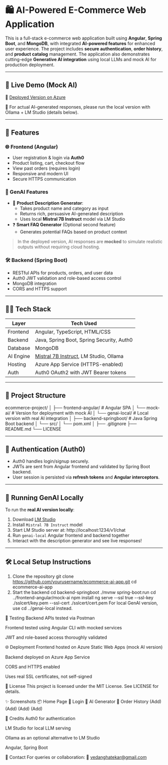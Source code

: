 # 🛍️ AI-Powered E-Commerce Web Application

This is a full-stack e-commerce web application built using **Angular**, **Spring Boot**, and **MongoDB**, with integrated **AI-powered features** for enhanced user experience. The project includes **secure authentication**, **order history**, and **product catalog** management. The application also demonstrates cutting-edge **Generative AI integration** using local LLMs and mock AI for production deployment.

---

## 🚀 Live Demo (Mock AI)
🔗 [Deployed Version on Azure](https://your-azure-link.com)

🧪 For actual AI-generated responses, please run the local version with Ollama + LM Studio (details below).

---

## 📌 Features

### 🌐 Frontend (Angular)
- User registration & login via **Auth0**
- Product listing, cart, checkout flow
- View past orders (requires login)
- Responsive and modern UI
- Secure HTTPS communication

### 🧠 GenAI Features
- 📝 **Product Description Generator**:
  - Takes product name and category as input
  - Returns rich, persuasive AI-generated description
  - Uses local **Mistral 7B Instruct** model via LM Studio
- ❓ **Smart FAQ Generator** (Optional second feature)
  - Generates potential FAQs based on product context

> In the deployed version, AI responses are **mocked** to simulate realistic outputs without requiring cloud hosting.

### 🛠️ Backend (Spring Boot)
- RESTful APIs for products, orders, and user data
- Auth0 JWT validation and role-based access control
- MongoDB integration
- CORS and HTTPS support

---

## 🧑‍💻 Tech Stack

| Layer      | Tech Used                                    |
|------------|----------------------------------------------|
| Frontend   | Angular, TypeScript, HTML/CSS                |
| Backend    | Java, Spring Boot, Spring Security, Auth0    |
| Database   | MongoDB                                      |
| AI Engine  | [Mistral 7B Instruct](https://mistral.ai), LM Studio, Ollama |
| Hosting    | Azure App Service (HTTPS-enabled)            |
| Auth       | Auth0 OAuth2 with JWT Bearer tokens          |

---

## 📁 Project Structure

ecommerce-project/
│
├── frontend-angular/ # Angular SPA
│ └── mock-ai/ # Version for deployment with mock AI
│ └── genai-local/ # Local version with real AI integration
│
├── backend-springboot/ # Java Spring Boot backend
│ └── src/
│ └── pom.xml
│
├── .gitignore
├── README.md
└── LICENSE


---

## 🔐 Authentication (Auth0)

- Auth0 handles login/signup securely.
- JWTs are sent from Angular frontend and validated by Spring Boot backend.
- User session is persisted via **refresh tokens** and **Angular interceptors**.

---

## 🧠 Running GenAI Locally

To run the **real AI version locally**:

1. Download [LM Studio](https://lmstudio.ai/)
2. Install `Mistral 7B Instruct` model
3. Start LM Studio server at:
http://localhost:1234/v1/chat
4. Run `genai-local` Angular frontend and backend together
5. Interact with the description generator and see live responses!

---

## 🛠️ Local Setup Instructions

1. Clone the repository
git clone https://github.com/yourusername/ecommerce-ai-app.git
cd ecommerce-ai-app
2. Start the backend
cd backend-springboot
./mvnw spring-boot:run
cd ../frontend-angular/mock-ai
npm install
ng serve --ssl true --ssl-key ./sslcert/key.pem --ssl-cert ./sslcert/cert.pem
For local GenAI version, use cd ../genai-local instead.

🧪 Testing
Backend APIs tested via Postman

Frontend tested using Angular CLI with mocked services

JWT and role-based access thoroughly validated

🌐 Deployment
Frontend hosted on Azure Static Web Apps (mock AI version)

Backend deployed on Azure App Service

CORS and HTTPS enabled

Uses real SSL certificates, not self-signed

🧾 License
This project is licensed under the MIT License. See LICENSE for details.

✨ Screenshots
📦 Home Page	🔐 Login	🧠 AI Generator	📄 Order History
(Add)	(Add)	(Add)	(Add)

📣 Credits
Auth0 for authentication

LM Studio for local LLM serving

Ollama as an optional alternative to LM Studio

Angular, Spring Boot

💬 Contact
For queries or collaboration:
📧 vedanghatekar@gmail.com


